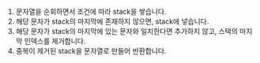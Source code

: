 1. 문자열을 순회하면서 조건에 따라 stack을 쌓습니다.
2. 해당 문자가 stack의 마지막에 존재하지 않으면, stack에 넣습니다.
3. 해당 문자가 stack의 마지막에 있는 문자와 일치한다면 추가하지 않고, 스택의 마지막 인덱스를 제거합니다.
4. 중복이 제거된 stack을 문자열로 만들어 반환합니다.
